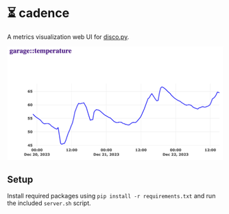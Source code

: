 # :hourglass_flowing_sand: cadence

A metrics visualization web UI for [disco.py](https://github.com/collinturney/disco).

![temp](images/temp.png)

## Setup

Install required packages using `pip install -r requirements.txt` and run the included `server.sh` script.
